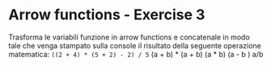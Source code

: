 # Arrow functions - Exercise 3

Trasforma le variabili funzione in arrow functions e concatenale in modo tale che venga stampato sulla console il risultato della seguente operazione matematica: `((2 + 4) * (5 + 2) - 2) / 5`
               (a + b) * (a + b)
                (a      *     b)
                        (a - b )
                            a/b